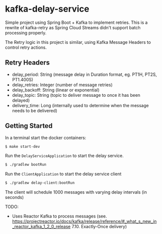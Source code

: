 # kafka-delay-service

Simple project using Spring Boot + Kafka to implement retries. This is a rewrite of kafka-retry as Spring Cloud Streams
didn't support batch processing properly.

The Retry logic in this project is similar, using Kafka Message Headers to control retry actions.

## Retry Headers
- delay_period: String (message delay in Duration format, eg. PT1H, PT2S, PT1.400S)
- delay_retries: Integer (number of message retries)
- delay_backoff: String (linear or exponential)
- delay_topic: String (topic to deliver message to once it has been delayed)
- delivery_time: Long (internally used to determine when the message needs to be delivered)

## Getting Started
In a terminal start the docker containers:
```bash
$ make start-dev
```

Run the `DelayServiceApplication` to start the delay service.
```bash
$ ./gradlew bootRun
```

Run the `ClientApplication` to start the delay service client
```bash
$ ./gradlew delay-client:bootRun
```

The client will schedule 1000 messages with varying delay intervals (in seconds)

TODO:
- Uses Reactor Kafka to process messages (see. 
  https://projectreactor.io/docs/kafka/release/reference/#_what_s_new_in_reactor_kafka_1_2_0_release 7.10. Exactly-Once delivery)

